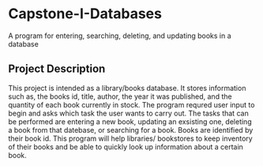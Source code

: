 # Capstone-I-Databases
A program for entering, searching, deleting, and updating books in a database

## Project Description
This project is intended as a library/books database. It stores information such as, the books id, title, author, the year it
was published, and the quantity of each book currently in stock. The program requred user input to begin and asks which task
the user wants to carry out. The tasks that can be performed are entering a new book, updating an exsisting one, deleting a
book from that datebase, or searching for a book. Books are identified by their book id. This program will help libraries/
bookstores to keep inventory of their books and be able to quickly look up information about a certain book.

